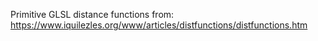 Primitive GLSL distance functions from: https://www.iquilezles.org/www/articles/distfunctions/distfunctions.htm
